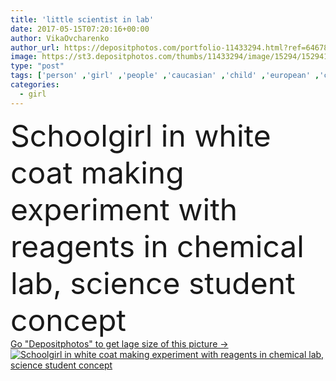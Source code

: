 ```yaml
---
title: 'little scientist in lab'
date: 2017-05-15T07:20:16+00:00
author: VikaOvcharenko
author_url: https://depositphotos.com/portfolio-11433294.html?ref=64678756
image: https://st3.depositphotos.com/thumbs/11433294/image/15294/152941138/api_thumb_450.jpg?forcejpeg=true
type: "post"
tags: ['person' ,'girl' ,'people' ,'caucasian' ,'child' ,'european' ,'childhood' ,'kid' ,'adorable' ,'professional' ,'education' ,'studying' ,'indoors' ,'pensive' ,'schoolgirl' ,'chemical' ,'chemist' ,'experiment' ,'lab' ,'laboratory' ,'science' ,'study' ,'uniform' ,'chemistry' ,'choice' ,'schoolchild' ,'knowledge' ,'tubes' ,'educational' ,'scientist' ,'microscope' ,'schooling' ,'reagents' ,'tuition' ,'Flasks' ,'Elementary Age' ]
categories: 
  - girl
---
```

<div aling="center">
            <font size="60"> Schoolgirl in white coat making experiment with reagents in chemical lab, science student concept</font>   
</div>
<div>
    <a href='https://st3.depositphotos.com/thumbs/11433294/image/15294/152941138/api_thumb_450.jpg?forcejpeg=true?ref=64678756' target=_blank > Go "Depositphotos" to get lage size of this picture ->
        <img href='https://st3.depositphotos.com/thumbs/11433294/image/15294/152941138/api_thumb_450.jpg?forcejpeg=true?ref=64678756' src='https://st3.depositphotos.com/11433294/15294/i/950/depositphotos_152941138-stock-photo-little-scientist-in-lab.jpg?forcejpeg=true' alt='Schoolgirl in white coat making experiment with reagents in chemical lab, science student concept' >
    </a>
</div>
